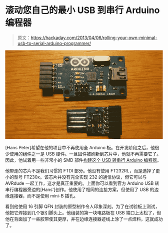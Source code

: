 # 滚动您自己的最小 USB 到串行 Arduino 编程器

> 原文：<https://hackaday.com/2013/04/06/rolling-your-own-minimal-usb-to-serial-arduino-programmer/>

![usb-to-serial-programmer](img/c4fca6f54dab6e0c1b1dd1e534e47a8e.png)

[Hans Peter]希望在他的项目中不再使用全 Arduino 板。在开发阶段之后，他很少使用的组件之一是 USB 硬件。一旦固件被刷新到芯片中，他就不再需要它了。因此，他试着用一些非常小的 SMD 部件[构建这个 USB 转串行 Arduino 编程器](http://embryonic.dk/wordpress/?p=195)。

他带走的芯片不是我们习惯的 FTDI 部分。他没有使用 FT232RL，而是选择了更小的型号 FT230x。该芯片并没有完全实现 232 的通信协议，但它可以与 AVRdude 一起工作，这才是真正重要的。上面你可以看到官方 Arduino USB 转串行编程器旁边的[Hans']创作。他使用了相同的连接方案，但使用了 USB 的边缘连接器，而不是使用 mini-B 插孔。

看到他使用 16 引脚 QFN 封装的原型制作令人印象深刻。为了在试验板上测试，他把它焊接到几个银引脚头上。他组装的第一块电路板在 USB 端口上太松了，但他在背面加了一些胶带使其更厚，并在边缘连接器迹线上涂了一点焊料，这就成功了。